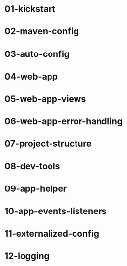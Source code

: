 # 01-kickstart
# 02-maven-config
# 03-auto-config
# 04-web-app
# 05-web-app-views
# 06-web-app-error-handling
# 07-project-structure
# 08-dev-tools
# 09-app-helper
# 10-app-events-listeners
# 11-externalized-config
# 12-logging
